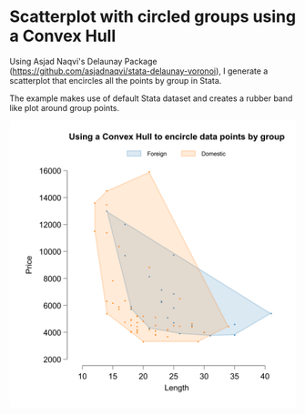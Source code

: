 # Scatterplot with circled groups using a Convex Hull

Using Asjad Naqvi's Delaunay Package (https://github.com/asjadnaqvi/stata-delaunay-voronoi), I generate a scatterplot that encircles all the points by group in Stata. 

The example makes use of default Stata dataset and creates a rubber band like plot around group points.


![alt text](https://github.com/fahad-mirza/scatterplot-with-circled-points-using-convex-hull/raw/main/scatterplot_encircle_convex_hull.png?raw=true)
